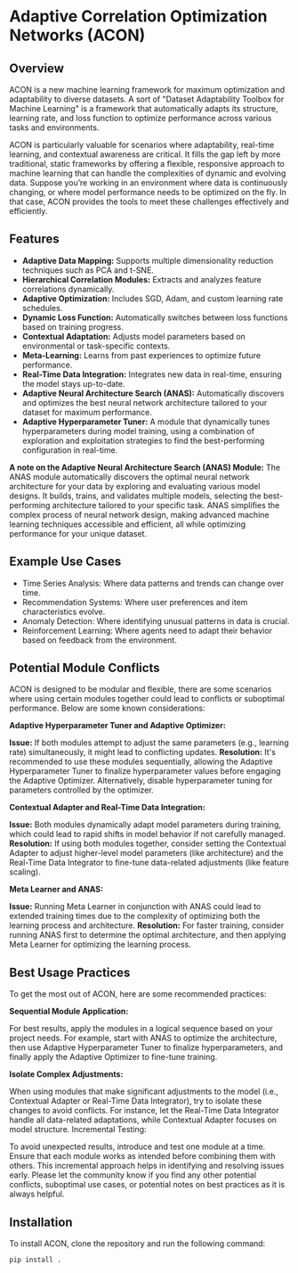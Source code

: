 # Adaptive Correlation Optimization Networks (ACON)

## Overview 
ACON is a new machine learning framework for maximum optimization and adaptability to diverse datasets. A sort of "Dataset Adaptability Toolbox for Machine Learning" is a framework that automatically adapts its structure, learning rate, and loss function to optimize performance across various tasks and environments.

ACON is particularly valuable for scenarios where adaptability, real-time learning, and contextual awareness are critical. It fills the gap left by more traditional, static frameworks by offering a flexible, responsive approach to machine learning that can handle the complexities of dynamic and evolving data. Suppose you’re working in an environment where data is continuously changing, or where model performance needs to be optimized on the fly. In that case, ACON provides the tools to meet these challenges effectively and efficiently.


## Features
- **Adaptive Data Mapping:** Supports multiple dimensionality reduction techniques such as PCA and t-SNE.
- **Hierarchical Correlation Modules:** Extracts and analyzes feature correlations dynamically.
- **Adaptive Optimization:** Includes SGD, Adam, and custom learning rate schedules.
- **Dynamic Loss Function:** Automatically switches between loss functions based on training progress.
- **Contextual Adaptation:** Adjusts model parameters based on environmental or task-specific contexts.
- **Meta-Learning:** Learns from past experiences to optimize future performance.
- **Real-Time Data Integration:** Integrates new data in real-time, ensuring the model stays up-to-date.
- **Adaptive Neural Architecture Search (ANAS):** Automatically discovers and optimizes the best neural network architecture tailored to your dataset for maximum performance.
- **Adaptive Hyperparameter Tuner:** A module that dynamically tunes hyperparameters during model training, using a combination of exploration and exploitation strategies to find the best-performing configuration in real-time.



**A note on the Adaptive Neural Architecture Search (ANAS) Module:** 
The ANAS module automatically discovers the optimal neural network architecture for your data by exploring and evaluating various model designs. It builds, trains, and validates multiple models, selecting the best-performing architecture tailored to your specific task. ANAS simplifies the complex process of neural network design, making advanced machine learning techniques accessible and efficient, all while optimizing performance for your unique dataset.

## Example Use Cases
- Time Series Analysis: Where data patterns and trends can change over time.
- Recommendation Systems: Where user preferences and item characteristics evolve.
- Anomaly Detection: Where identifying unusual patterns in data is crucial.
- Reinforcement Learning: Where agents need to adapt their behavior based on feedback from the environment.

## Potential Module Conflicts
ACON is designed to be modular and flexible, there are some scenarios where using certain modules together could lead to conflicts or suboptimal performance. Below are some known considerations:

**Adaptive Hyperparameter Tuner and Adaptive Optimizer:**

**Issue:** If both modules attempt to adjust the same parameters (e.g., learning rate) simultaneously, it might lead to conflicting updates.
**Resolution:** It's recommended to use these modules sequentially, allowing the Adaptive Hyperparameter Tuner to finalize hyperparameter values before engaging the Adaptive Optimizer. Alternatively, disable hyperparameter tuning for parameters controlled by the optimizer.

**Contextual Adapter and Real-Time Data Integration:**

**Issue:** Both modules dynamically adapt model parameters during training, which could lead to rapid shifts in model behavior if not carefully managed.
**Resolution:** If using both modules together, consider setting the Contextual Adapter to adjust higher-level model parameters (like architecture) and the Real-Time Data Integrator to fine-tune data-related adjustments (like feature scaling).

**Meta Learner and ANAS:**

**Issue:** Running Meta Learner in conjunction with ANAS could lead to extended training times due to the complexity of optimizing both the learning process and architecture.
**Resolution:** For faster training, consider running ANAS first to determine the optimal architecture, and then applying Meta Learner for optimizing the learning process.

## Best Usage Practices
To get the most out of ACON, here are some recommended practices:

**Sequential Module Application:**

For best results, apply the modules in a logical sequence based on your project needs. For example, start with ANAS to optimize the architecture, then use Adaptive Hyperparameter Tuner to finalize hyperparameters, and finally apply the Adaptive Optimizer to fine-tune training.

**Isolate Complex Adjustments:**

When using modules that make significant adjustments to the model (i.e., Contextual Adapter or Real-Time Data Integrator), try to isolate these changes to avoid conflicts. For instance, let the Real-Time Data Integrator handle all data-related adaptations, while Contextual Adapter focuses on model structure.
Incremental Testing:

To avoid unexpected results, introduce and test one module at a time. Ensure that each module works as intended before combining them with others. This incremental approach helps in identifying and resolving issues early. Please let the community know if you find any other potential conflicts, suboptimal use cases, or potential notes on best practices as it is always helpful.


## Installation

To install ACON, clone the repository and run the following command:

```bash
pip install .
